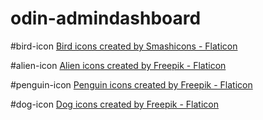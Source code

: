 # odin-admindashboard

#bird-icon
<a href="https://www.flaticon.com/free-icons/bird" title="bird icons">Bird icons created by Smashicons - Flaticon</a>

#alien-icon
<a href="https://www.flaticon.com/free-icons/alien" title="alien icons">Alien icons created by Freepik - Flaticon</a>

#penguin-icon
<a href="https://www.flaticon.com/free-icons/penguin" title="penguin icons">Penguin icons created by Freepik - Flaticon</a>

#dog-icon
<a href="https://www.flaticon.com/free-icons/dog" title="dog icons">Dog icons created by Freepik - Flaticon</a>